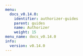 ```yaml
---
menu:
  docs_v0.14.0:
    identifier: authorizer-guides
    parent: guides
    name: Authorizer
    weight: 15
menu_name: docs_v0.14.0
info:
  version: v0.14.0
---
```


